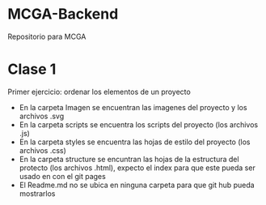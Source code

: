 # MCGA-Backend
Repositorio para MCGA

# Clase 1
Primer ejercicio: ordenar los elementos de un proyecto
- En la carpeta Imagen se encuentran las imagenes del proyecto y los archivos .svg
- En la carpeta scripts se encuentra los scripts del proyecto (los archivos .js)
- En la carpeta styles se encuentra las hojas de estilo del proyecto (los archivos .css)
- En la carpeta structure se encuntran las hojas de la estructura del protecto (los archivos .html), expecto el index para que este pueda ser usado en con el git pages
- El Readme.md no se ubica en ninguna carpeta para que git hub pueda mostrarlos